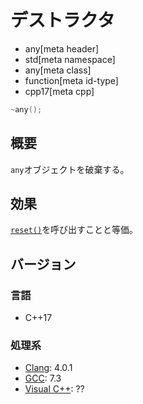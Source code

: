 # デストラクタ
* any[meta header]
* std[meta namespace]
* any[meta class]
* function[meta id-type]
* cpp17[meta cpp]

```cpp
~any();
```

## 概要
`any`オブジェクトを破棄する。


## 効果
[`reset()`](reset.md)を呼び出すことと等価。


## バージョン
### 言語
- C++17

### 処理系
- [Clang](/implementation.md#clang): 4.0.1
- [GCC](/implementation.md#gcc): 7.3
- [Visual C++](/implementation.md#visual_cpp): ??
